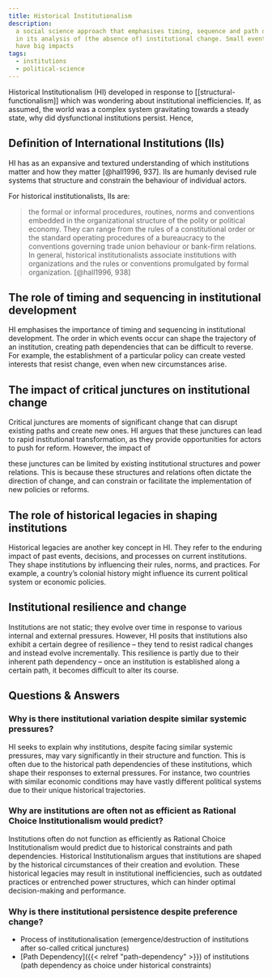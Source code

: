 ```yaml
---
title: Historical Institutionalism
description:
  a social science approach that emphasises timing, sequence and path dependence
  in its analysis of (the absence of) institutional change. Small events can
  have big impacts
tags:
  - institutions
  - political-science
---
```


Historical Institutionalism (HI) developed in response to
[[structural-functionalism]] which was wondering about institutional
inefficiencies. If, as assumed, the world was a complex system gravitating
towards a steady state, why did dysfunctional institutions persist. Hence,

## Definition of International Institutions (IIs)

HI has as an expansive and textured understanding of which institutions matter
and how they matter [@hall1996, 937]. IIs are humanly devised rule systems that
structure and constrain the behaviour of individual actors.

For historical institutionalists, IIs are:

> the formal or informal procedures, routines, norms and conventions embedded in
> the organizational structure of the polity or political economy. They can
> range from the rules of a constitutional order or the standard operating
> procedures of a bureaucracy to the conventions governing trade union behaviour
> or bank-firm relations. In general, historical institutionalists associate
> institutions with organizations and the rules or conventions promulgated by
> formal organization. [@hall1996, 938]

## The role of timing and sequencing in institutional development

HI emphasises the importance of timing and sequencing in institutional
development. The order in which events occur can shape the trajectory of an
institution, creating path dependencies that can be difficult to reverse. For
example, the establishment of a particular policy can create vested interests
that resist change, even when new circumstances arise.

## The impact of critical junctures on institutional change

Critical junctures are moments of significant change that can disrupt existing
paths and create new ones. HI argues that these junctures can lead to rapid
institutional transformation, as they provide opportunities for actors to push
for reform. However, the impact of

these junctures can be limited by existing institutional structures and power
relations. This is because these structures and relations often dictate the
direction of change, and can constrain or facilitate the implementation of new
policies or reforms.

## The role of historical legacies in shaping institutions

Historical legacies are another key concept in HI. They refer to the enduring
impact of past events, decisions, and processes on current institutions. They
shape institutions by influencing their rules, norms, and practices. For
example, a country’s colonial history might influence its current political
system or economic policies.

## Institutional resilience and change

Institutions are not static; they evolve over time in response to various
internal and external pressures. However, HI posits that institutions also
exhibit a certain degree of resilience – they tend to resist radical changes and
instead evolve incrementally. This resilience is partly due to their inherent
path dependency – once an institution is established along a certain path, it
becomes difficult to alter its course.

## Questions & Answers

### Why is there institutional variation despite similar systemic pressures?

HI seeks to explain why institutions, despite facing similar systemic pressures,
may vary significantly in their structure and function. This is often due to the
historical path dependencies of these institutions, which shape their responses
to external pressures. For instance, two countries with similar economic
conditions may have vastly different political systems due to their unique
historical trajectories.

### Why are institutions are often not as efficient as Rational Choice Institutionalism would predict?

Institutions often do not function as efficiently as Rational Choice
Institutionalism would predict due to historical constraints and path
dependencies. Historical Institutionalism argues that institutions are shaped by
the historical circumstances of their creation and evolution. These historical
legacies may result in institutional inefficiencies, such as outdated practices
or entrenched power structures, which can hinder optimal decision-making and
performance.

### Why is there institutional persistence despite preference change?

- Process of institutionalisation (emergence/destruction of institutions after
  so-called critical junctures)
- [Path Dependency]({{< relref "path-dependency" >}}) of institutions (path
  dependency as choice under historical constraints)
